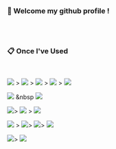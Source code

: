 ###  :wave: Welcome my github profile !

  
 <br/>
 <br/>
  
###  :clipboard: Once I've Used 
  
 <br/>
  
<img src="https://img.shields.io/badge/Python-3776AB?style=for-the-badge&logo=Python&logoColor=white"> ></a>
<img src="https://img.shields.io/badge/JavaScript-F7DF1E?style=for-the-badge&logo=JavaScript&logoColor=white"> ></a>
<img src="https://img.shields.io/badge/c++-00599C?style=for-the-badge&logo=cplusplus&logoColor=white"> ></a>
<img src="https://img.shields.io/badge/c-A8B9CC?style=for-the-badge&logo=c&logoColor=white"> ></a>
<img src="https://img.shields.io/badge/JAVA-007396?style=for-the-badge&logo=JAVA&logoColor=white"> <br>

<img src="https://img.shields.io/badge/HTML5-E34F26?style=for-the-badge&logo=HTML5&logoColor=white"> &nbsp
<img src="https://img.shields.io/badge/CSS-1572B6?style=for-the-badge&logo=CSS3&logoColor=white"> <br>

<img src="https://img.shields.io/badge/MySQL-4479A1?style=for-the-badge&logo=MySQL&logoColor=white">></a>
<img src="https://img.shields.io/badge/Oracle-F80000?style=for-the-badge&logo=Oracle&logoColor=white"> ></a>
<img src="https://img.shields.io/badge/mongodb-47A248?style=for-the-badge&logo=mongodb&logoColor=white"> <br>

<img src="https://img.shields.io/badge/Apache Spark-E25A1C?style=for-the-badge&logo=spark&logoColor=white"> ></a>
<img src="https://img.shields.io/badge/Apache Hadoop-66CCFF?style=for-the-badge&logo=hadoop&logoColor=white">></a>
<img src="https://img.shields.io/badge/logstash-005571?style=for-the-badge&logo=logstash&logoColor=white">></a>
<img src="https://img.shields.io/badge/elasticsearch-005571?style=for-the-badge&logo=elasticsearch&logoColor=white"> 


<img src="https://img.shields.io/badge/aws-232F3E?style=for-the-badge&logo=Amazon aws&logoColor=white">></a>
<img src="https://img.shields.io/badge/github-181717?style=for-the-badge&logo=github&logoColor=white">

 
   <br/>
   <br/>
